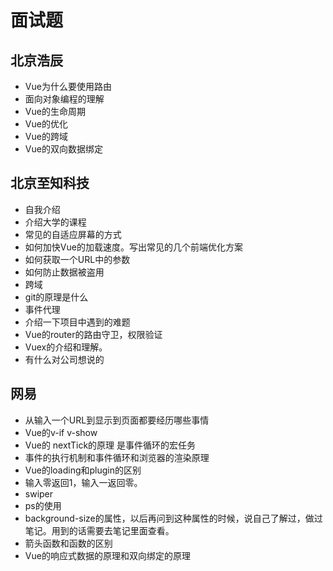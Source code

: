 # 面试题

## 北京浩辰

* Vue为什么要使用路由
* 面向对象编程的理解
* Vue的生命周期
* Vue的优化
* Vue的跨域
* Vue的双向数据绑定

## 北京至知科技

* 自我介绍
* 介绍大学的课程
* 常见的自适应屏幕的方式
* 如何加快Vue的加载速度。写出常见的几个前端优化方案
* 如何获取一个URL中的参数
* 如何防止数据被盗用
* 跨域
* git的原理是什么
* 事件代理
* 介绍一下项目中遇到的难题
* Vue的router的路由守卫，权限验证
* Vuex的介绍和理解。
* 有什么对公司想说的

## 网易

* 从输入一个URL到显示到页面都要经历哪些事情
* Vue的v-if v-show
* Vue的 nextTick的原理 是事件循环的宏任务
* 事件的执行机制和事件循环和浏览器的渲染原理
* Vue的loading和plugin的区别
* 输入零返回1，输入一返回零。
* swiper
* ps的使用
* background-size的属性，以后再问到这种属性的时候，说自己了解过，做过笔记。用到的话需要去笔记里面查看。
* 箭头函数和函数的区别
* Vue的响应式数据的原理和双向绑定的原理